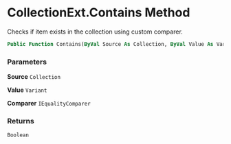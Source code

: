 # CollectionExt.Contains Method

Checks if item exists in the collection using custom comparer.

```vb
Public Function Contains(ByVal Source As Collection, ByVal Value As Variant, Optional ByVal Comparer As IEqualityComparer) As Boolean
```

### Parameters

**Source** `Collection` <br>


**Value** `Variant` <br>


**Comparer** `IEqualityComparer` <br>


### Returns

`Boolean` <br>


